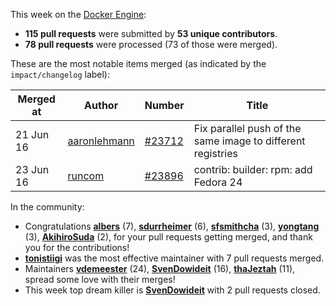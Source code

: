 This week on the [Docker Engine](https://github.com/docker/docker):

  - **115 pull requests** were submitted by **53 unique contributors**.
  - **78 pull requests** were processed (73 of those were merged).

These are the most notable items merged (as indicated by the `impact/changelog` label):

  Merged at | Author                                  | Number                                                 | Title
  ----------|-----------------------------------------|--------------------------------------------------------|--------------------------------------------------------------
  21 Jun 16 | [aaronlehmann](https://github.com/aaronlehmann) | [#23712](https://github.com/docker/docker/issues/23712) | Fix parallel push of the same image to different registries
  23 Jun 16 | [runcom](https://github.com/runcom) | [#23896](https://github.com/docker/docker/issues/23896) | contrib: builder: rpm: add Fedora 24

In the community:

  - Congratulations **[albers](https://github.com/albers)** (7), **[sdurrheimer](https://github.com/sdurrheimer)** (6), **[sfsmithcha](https://github.com/sfsmithcha)** (3), **[yongtang](https://github.com/yongtang)** (3), **[AkihiroSuda](https://github.com/AkihiroSuda)** (2), for your pull requests getting merged, and thank you for the contributions!
  - **[tonistiigi](https://github.com/tonistiigi)** was the most effective maintainer with 7 pull requests merged.
  - Maintainers **[vdemeester](https://github.com/vdemeester)** (24), **[SvenDowideit](https://github.com/SvenDowideit)** (16), **[thaJeztah](https://github.com/thaJeztah)** (11), spread some love with their merges!
  - This week top dream killer is **[SvenDowideit](https://github.com/SvenDowideit)** with 2 pull requests closed.
